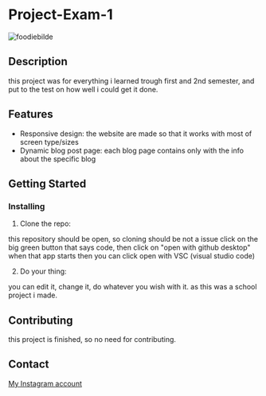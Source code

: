 # Project-Exam-1

![foodiebilde](https://github.com/OGTrizzy/Project-Exam-1/assets/142795941/9a3f2c17-08d0-4670-bc57-0cbbe81d09fb)


## Description

this project was for everything i learned trough first and 2nd semester, and put to the test on how well i could get it done.

## Features
- Responsive design: the website are made so that it works with most of screen type/sizes
- Dynamic blog post page: each blog page contains only with the info about the specific blog

## Getting Started

### Installing

1. Clone the repo:

  this repository should be open, so cloning should be not a issue
  click on the big green button that says code, then click on "open with github desktop" when that app starts then you can click open with VSC (visual studio code)

2. Do your thing:

  you can edit it, change it, do whatever you wish with it. as this was a school project i made.

## Contributing

this project is finished, so no need for contributing.

## Contact

[My Instagram account](https://www.instagram.com/tristian_oyen/)
